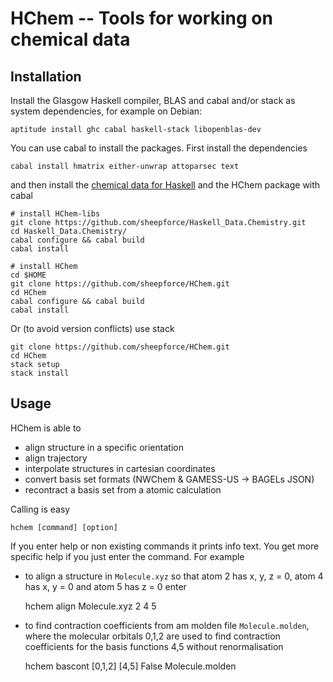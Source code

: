 # HChem -- Tools for working on chemical data


## Installation
Install the Glasgow Haskell compiler, BLAS and cabal and/or stack as system dependencies, for example on Debian:

    aptitude install ghc cabal haskell-stack libopenblas-dev

You can use cabal to install the packages. First install the dependencies

    cabal install hmatrix either-unwrap attoparsec text

and then install the [chemical data for Haskell](https://github.com/sheepforce/Haskell_Data.Chemistry) and the HChem package with cabal

    # install HChem-libs
    git clone https://github.com/sheepforce/Haskell_Data.Chemistry.git
    cd Haskell_Data.Chemistry/
    cabal configure && cabal build
    cabal install

    # install HChem
    cd $HOME
    git clone https://github.com/sheepforce/HChem.git
    cd HChem
    cabal configure && cabal build
    cabal install

Or (to avoid version conflicts) use stack

    git clone https://github.com/sheepforce/HChem.git
    cd HChem
    stack setup
    stack install


## Usage
HChem is able to

 - align structure in a specific orientation
 - align trajectory
 - interpolate structures in cartesian coordinates
 - convert basis set formats (NWChem & GAMESS-US -> BAGELs JSON)
 - recontract a basis set from a atomic calculation

Calling is easy

    hchem [command] [option]
If you enter help or non existing commands it prints info text. You get more specific help if you just enter the command. For example
 - to align a structure in `Molecule.xyz` so that atom 2 has x, y, z = 0, atom 4 has x, y = 0 and atom 5 has z = 0 enter

    hchem align Molecule.xyz 2 4 5

 - to find contraction coefficients from am molden file `Molecule.molden`, where the molecular orbitals 0,1,2 are used to find contraction coefficients for the basis functions 4,5 without renormalisation

    hchem bascont [0,1,2] [4,5] False Molecule.molden
